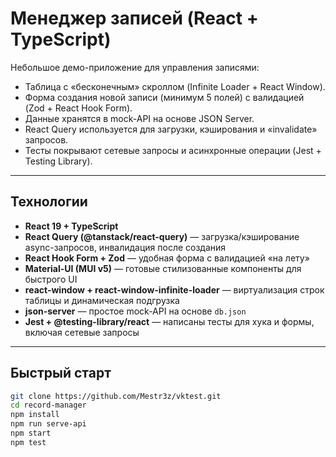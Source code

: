 # Менеджер записей (React + TypeScript)

Небольшое демо-приложение для управления записями:  
- Таблица с «бесконечным» скроллом (Infinite Loader + React Window).  
- Форма создания новой записи (минимум 5 полей) с валидацией (Zod + React Hook Form).  
- Данные хранятся в mock-API на основе JSON Server.  
- React Query используется для загрузки, кэширования и «invalidate» запросов.  
- Тесты покрывают сетевые запросы и асинхронные операции (Jest + Testing Library).

---

## Технологии

- **React 19 + TypeScript**  
- **React Query (@tanstack/react-query)** — загрузка/кэширование async-запросов, инвалидация после создания  
- **React Hook Form + Zod** — удобная форма с валидацией «на лету»  
- **Material-UI (MUI v5)** — готовые стилизованные компоненты для быстрого UI  
- **react-window + react-window-infinite-loader** — виртуализация строк таблицы и динамическая подгрузка  
- **json-server** — простое mock-API на основе `db.json`  
- **Jest + @testing-library/react** — написаны тесты для хука и формы, включая сетевые запросы  

---

##  Быстрый старт

```bash
git clone https://github.com/Mestr3z/vktest.git
cd record-manager
npm install
npm run serve-api
npm start
npm test